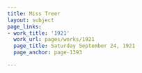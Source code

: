 ```yaml
---
title: Miss Treer
layout: subject
page_links:
- work_title: '1921'
  work_url: pages/works/1921
  page_title: Saturday September 24, 1921
  page_anchor: page-1393

---
```

